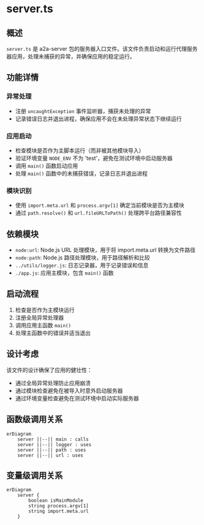 # server.ts

## 概述

`server.ts` 是 a2a-server 包的服务器入口文件。该文件负责启动和运行代理服务器应用，处理未捕获的异常，并确保应用的稳定运行。

## 功能详情

### 异常处理
- 注册 `uncaughtException` 事件监听器，捕获未处理的异常
- 记录错误日志并退出进程，确保应用不会在未处理异常状态下继续运行

### 应用启动
- 检查模块是否作为主脚本运行（而非被其他模块导入）
- 验证环境变量 `NODE_ENV` 不为 'test'，避免在测试环境中启动服务器
- 调用 `main()` 函数启动应用
- 处理 `main()` 函数中的未捕获错误，记录日志并退出进程

### 模块识别
- 使用 `import.meta.url` 和 `process.argv[1]` 确定当前模块是否为主模块
- 通过 `path.resolve()` 和 `url.fileURLToPath()` 处理跨平台路径兼容性

## 依赖模块

- `node:url`: Node.js URL 处理模块，用于将 import.meta.url 转换为文件路径
- `node:path`: Node.js 路径处理模块，用于路径解析和比较
- `../utils/logger.js`: 日志记录器，用于记录错误和信息
- `./app.js`: 应用主模块，包含 `main()` 函数

## 启动流程

1. 检查是否作为主模块运行
2. 注册全局异常处理器
3. 调用应用主函数 `main()`
4. 处理主函数中的错误并适当退出

## 设计考虑

该文件的设计确保了应用的健壮性：
- 通过全局异常处理防止应用崩溃
- 通过模块检查避免在被导入时意外启动服务器
- 通过环境变量检查避免在测试环境中启动实际服务器

## 函数级调用关系

```mermaid
erDiagram
    server ||--|| main : calls
    server ||--|| logger : uses
    server ||--|| path : uses
    server ||--|| url : uses
```

## 变量级调用关系

```mermaid
erDiagram
    server {
        boolean isMainModule
        string process.argv[1]
        string import.meta.url
    }
```